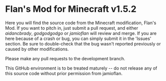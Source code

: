 # Flan's Mod for Minecraft v1.5.2 #

Here you will find the source code from the Minecraft modification, Flan's Mod.  If you want to pitch in,
just submit a pull request, and either _aidancbrady_, _godgodgodgo_ or _jamioflan_ will review and merge.  If you are here
because of a crash or bug, you can simply submit it in the 'Issues' section.  Be sure to double-check that
the bug wasn't reported previously or caused by other modifications.

Please make any pull requests to the development branch.

This GitHub environment is to be treated maturely -- do not release any of this source code without prior
permission from jamioflan.
